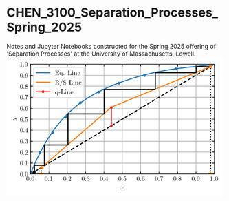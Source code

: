 # CHEN_3100_Separation_Processes_Spring_2025
Notes and Jupyter Notebooks constructed for the Spring 2025 offering of 'Separation Processes' at the University of Massachusetts, Lowell.
![](https://github.com/pheng044/CHEN_3100_Separation_Processes_Spring_2025/blob/main/HW%2008/CHEN_3100_HW_8_1.png)
